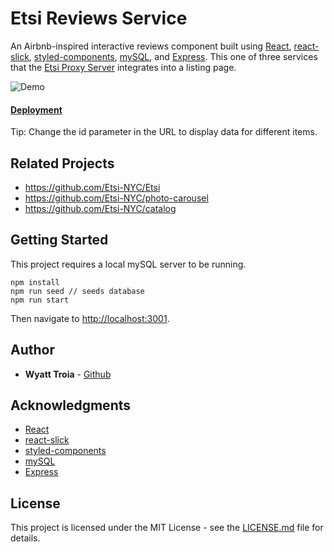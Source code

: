 # Etsi Reviews Service

An Airbnb-inspired interactive reviews component built using [React](https://reactjs.org/), [react-slick](https://react-slick.neostack.com/), [styled-components](https://www.styled-components.com/), [mySQL](https://www.mysql.com/), and [Express](http://expressjs.com/). This one of three services that the [Etsi Proxy Server](https://github.com/Etsi-NYC/Etsi) integrates into a listing page.

![Demo](https://imgur.com/LTIxP4c.gif)

#### [Deployment](http://13.59.194.157:3001/?id=1)
Tip: Change the id parameter in the URL to display data for different items.

## Related Projects

  - https://github.com/Etsi-NYC/Etsi
  - https://github.com/Etsi-NYC/photo-carousel
  - https://github.com/Etsi-NYC/catalog

## Getting Started

This project requires a local mySQL server to be running.

```
npm install
npm run seed // seeds database
npm run start
```
Then navigate to [http://localhost:3001](http://localhost:3001).

## Author

- **Wyatt Troia** - [Github](https://github.com/wyatt-troia)

## Acknowledgments

- [React](https://reactjs.org/)
- [react-slick](https://react-slick.neostack.com/)
- [styled-components](https://www.styled-components.com/)
- [mySQL](https://www.mysql.com/)
- [Express](http://expressjs.com/)

## License

This project is licensed under the MIT License - see the [LICENSE.md](https://github.com/Etsi-NYC/reviews/blob/master/LICENSE) file for details.

